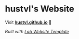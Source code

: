 
# hustvl's Website

Visit **[hustvl.github.io](https://hustvl.github.io)** 🚀

_Built with [Lab Website Template](https://greene-lab.gitbook.io/lab-website-template-docs)_

